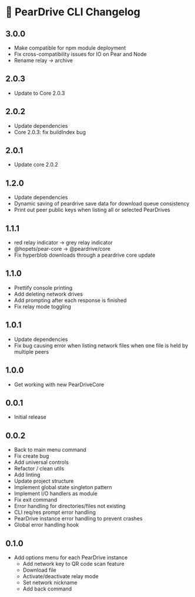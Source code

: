 # 🚧 PearDrive CLI Changelog

## 3.0.0

- Make compatible for npm module deployment
- Fix cross-compatibility issues for IO on Pear and Node
- Rename relay -> archive

## 2.0.3

- Update to Core 2.0.3

## 2.0.2

- Update dependencies
- Core 2.0.3: fix buildIndex bug

## 2.0.1

- Update core 2.0.2

## 1.2.0

- Update dependencies
- Dynamic saving of peardrive save data for download queue consistency
- Print out peer public keys when listing all or selected PearDrives

## 1.1.1

- red relay indicator -> grey relay indicator
- @hopets/pear-core -> @peardrive/core
- Fix hyperblob downloads through a peardrive core update

## 1.1.0

- Prettify console printing
- Add deleting network drives
- Add prompting after each response is finished
- Fix relay mode toggling

## 1.0.1

- Update dependencies
- Fix bug causing error when listing network files when one file is held by multiple peers

## 1.0.0

- Get working with new PearDriveCore

## 0.0.1

- Initial release

## 0.0.2

- Back to main menu command
- Fix create bug
- Add universal controls
- Refactor / clean utils
- Add linting
- Update project structure
- Implement global state singleton pattern
- Implement I/O handlers as module
- Fix exit command
- Error handling for directories/files not existing
- CLI req/res prompt error handling
- PearDrive instance error handling to prevent crashes
- Global error handling hook

## 0.1.0

- Add options menu for each PearDrive instance
  - Add network key to QR code scan feature
  - Download file
  - Activate/deactivate relay mode
  - Set network nickname
  - Add back command
